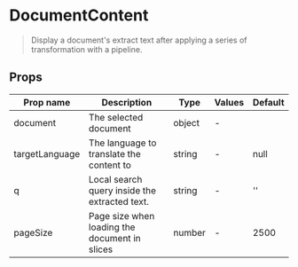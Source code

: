 # DocumentContent

> Display a document's extract text after applying a series of transformation with a pipeline.

## Props

| Prop name      | Description                                   | Type   | Values | Default |
| -------------- | --------------------------------------------- | ------ | ------ | ------- |
| document       | The selected document                         | object | -      |         |
| targetLanguage | The language to translate the content to      | string | -      | null    |
| q              | Local search query inside the extracted text. | string | -      | ''      |
| pageSize       | Page size when loading the document in slices | number | -      | 2500    |

